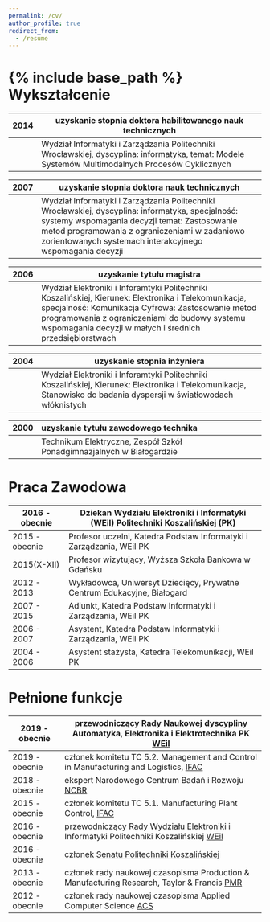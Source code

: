 ```yaml
---
permalink: /cv/
author_profile: true
redirect_from:
  - /resume
---
```


{% include base_path %}
Wykształcenie
======

|2014 | __uzyskanie stopnia doktora habilitowanego nauk technicznych__|
|---------------------------|------------------------------------------------------------|
|     | Wydział Informatyki i Zarządzania Politechniki Wrocławskiej, dyscyplina: informatyka,	temat: Modele Systemów Multimodalnych Procesów Cyklicznych|

|2007 | __uzyskanie stopnia doktora nauk technicznych__|
|---------------------------|------------------------------------------------------------|
|     | Wydział Informatyki i Zarządzania Politechniki Wrocławskiej, dyscyplina: informatyka, specjalność: systemy wspomagania decyzji	temat: Zastosowanie metod programowania z ograniczeniami w zadaniowo zorientowanych systemach interakcyjnego wspomagania decyzji|

|2006 | __uzyskanie tytułu magistra__|
|---------------------------|------------------------------------------------------------|
|     | Wydział Elektroniki i Inforamtyki Politechniki Koszalińskiej, Kierunek: Elektronika i Telekomunikacja, specjalność: Komunikacja Cyfrowa: Zastosowanie metod programowania z ograniczeniami do budowy systemu wspomagania decyzji w małych i średnich przedsiębiorstwach|

|2004 | __uzyskanie stopnia inżyniera__|
|---------------------------|------------------------------------------------------------|
|     | Wydział Elektroniki i Inforamtyki Politechniki Koszalińskiej, Kierunek: Elektronika i Telekomunikacja,  Stanowisko do badania dyspersji w światłowodach włóknistych|

|2000 | __uzyskanie tytułu zawodowego technika__|
|:----|:---------------------------------------------------------------------------------|
|     | Technikum Elektryczne, Zespół Szkół Ponadgimnazjalnych w Białogardzie            |

Praca Zawodowa 
============

|2016 - obecnie| Dziekan Wydziału Elektroniki i Informatyki (WEiI) Politechniki Koszalińskiej (PK)|
|---------------------------|------------------------------------------------------------|
|2015 - obecnie|Profesor uczelni, Katedra Podstaw Informatyki i Zarządzania, WEiI PK|
|2015(X-XII)   |Profesor wizytujący, Wyższa Szkoła Bankowa w Gdańsku| 
|2012 - 2013   |Wykładowca, Uniwersyt Dziecięcy, Prywatne Centrum Edukacyjne, Białogard|
|2007 - 2015   |Adiunkt, Katedra Podstaw Informatyki i Zarządzania, WEiI PK||
|2006 - 2007   |Asystent, Katedra Podstaw Informatyki i Zarządzania, WEiI PK|
|2004 - 2006   |Asystent stażysta, Katedra Telekomunikacji, WEiI PK| 

Pełnione funkcje
================

|2019 - obecnie|przewodniczący Rady Naukowej dyscypliny Automatyka, Elektronika i Elektrotechnika PK [WEiI](https://weii.tu.koszalin.pl/)|
|---------------------------|------------------------------------------------------------|
|2019 - obecnie|członek komitetu TC 5.2. Management and Control in Manufacturing and Logistics, [IFAC](https://tc.ifac-control.org/5/2)|
|2018 - obecnie|ekspert Narodowego Centrum Badań i Rozwoju [NCBR](https://www.ncbr.gov.pl/)| 
|2015 - obecnie|członek komitetu TC 5.1. Manufacturing Plant Control, [IFAC](https://tc.ifac-control.org/5/1)| 
|2016 - obecnie|przewodniczący Rady Wydziału Elektroniki i Informatyki Politechniki Koszalińskiej [WEiI](https://weii.tu.koszalin.pl/)| 
|2016 - obecnie|członek [Senatu Politechniki Koszalińskiej](https://tu.koszalin.pl/)|
|2013 - obecnie|członek rady naukowej czasopisma Production & Manufacturing Research, Taylor & Francis [PMR](https://www.tandfonline.com/toc/tpmr/current)|
|2012 - obecnie|członek rady naukowej czasopisma Applied Computer Science [ACS](http://www.acs.pollub.pl/)|


